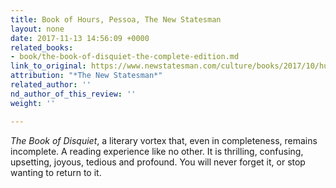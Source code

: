 ```yaml
---
title: Book of Hours, Pessoa, The New Statesman
layout: none
date: 2017-11-13 14:56:09 +0000
related_books:
- book/the-book-of-disquiet-the-complete-edition.md
link_to_original: https://www.newstatesman.com/culture/books/2017/10/hunt-complete-edition-fernando-pessoa-s-fragmentary-masterpiece
attribution: "*The New Statesman*"
related_author: ''
nd_author_of_this_review: ''
weight: ''

---
```

_The Book of Disquiet_, a literary vortex that, even in completeness, remains incomplete. A reading experience like no other. It is thrilling, confusing, upsetting, joyous, tedious and profound. You will never forget it, or stop wanting to return to it.